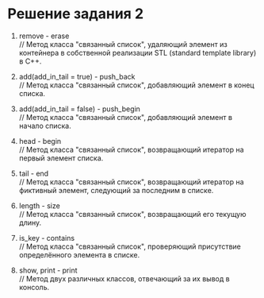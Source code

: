 ﻿# Решение задания 2
1. remove - erase  
// Метод класса "связанный список", удаляющий элемент из контейнера в собственной реализации STL (standard template library) в C++.
2. add(add_in_tail = true) - push_back  
// Метод класса "связанный список", добавляющий элемент в конец списка.
3. add(add_in_tail = false) - push_begin  
// Метод класса "связанный список", добавляющий элемент в начало списка.
3. head - begin  
// Метод класса "связанный список", возвращающий итератор на первый элемент списка.
4. tail - end  
// Метод класса "связанный список", возвращающий итератор на фиктивный элемент, следующий за последним в списке.
5. length - size  
// Метод класса "связанный список", возвращающий его текущую длину.
6. is_key - contains  
// Метод класса "связанный список", проверяющий присутствие определённого элемента в списке.  

7. show, print - print  
// Метод двух различных классов, отвечающий за их вывод в консоль.
